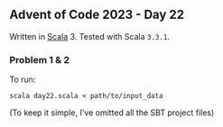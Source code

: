 ## Advent of Code 2023 - Day 22

Written in [Scala](https://www.scala-lang.org/) 3. Tested with Scala `3.3.1`.

### Problem 1 & 2

To run:

`scala day22.scala < path/to/input_data`

(To keep it simple, I've omitted all the SBT project files)
